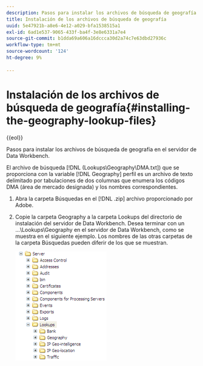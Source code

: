 ```yaml
---
description: Pasos para instalar los archivos de búsqueda de geografía en el servidor de Data Workbench.
title: Instalación de los archivos de búsqueda de geografía
uuid: 5e47921b-a8e6-4e12-a029-bfa1538515a1
exl-id: 6ad1e537-9065-433f-ba4f-3e8e6331a7e4
source-git-commit: b1dda69a606a16dccca30d2a74c7e63dbd27936c
workflow-type: tm+mt
source-wordcount: '124'
ht-degree: 9%

---
```


# Instalación de los archivos de búsqueda de geografía{#installing-the-geography-lookup-files}

{{eol}}

Pasos para instalar los archivos de búsqueda de geografía en el servidor de Data Workbench.

El archivo de búsqueda [!DNL (Lookups\Geography\DMA.txt]) que se proporciona con la variable [!DNL Geography] perfil es un archivo de texto delimitado por tabulaciones de dos columnas que enumera los códigos DMA (área de mercado designada) y los nombres correspondientes.

1. Abra la carpeta Búsquedas en el [!DNL .zip] archivo proporcionado por Adobe.
1. Copie la carpeta Geography a la carpeta Lookups del directorio de instalación del servidor de Data Workbench. Desea terminar con un ...\Lookups\Geography en el servidor de Data Workbench, como se muestra en el siguiente ejemplo. Los nombres de las otras carpetas de la carpeta Búsquedas pueden diferir de los que se muestran.

   ![Información sobre los pasos](assets/Geo_installLookups_dir.png)

